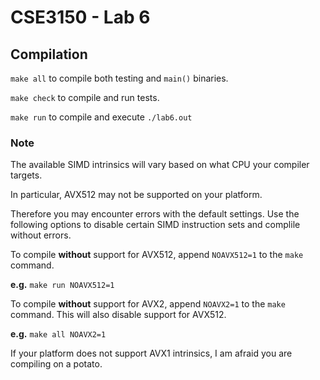 # CSE3150 - Lab 6

## Compilation

`make all` to compile both testing and `main()` binaries.

`make check` to compile and run tests.

`make run` to compile and execute `./lab6.out`

### Note

The available SIMD intrinsics will vary based on what CPU your compiler targets.

In particular, AVX512 may not be supported on your platform.

Therefore you may encounter errors with the default settings. Use the following
options to disable certain SIMD instruction sets and complile without errors.

To compile **without** support for AVX512, append `NOAVX512=1` to the
`make` command. 

**e.g.** `make run NOAVX512=1`

To compile **without** support for AVX2, append `NOAVX2=1` to the
`make` command. This will also disable support for AVX512.

**e.g.** `make all NOAVX2=1`

If your platform does not support AVX1 intrinsics, I am afraid you are compiling
on a potato.

